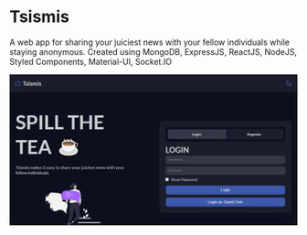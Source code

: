 # Tsismis

A web app for sharing your juiciest news with your fellow individuals while staying anonymous.
Created using MongoDB, ExpressJS, ReactJS, NodeJS, Styled Components, Material-UI, Socket.IO

![Tsismis](./client/public/og.png)
